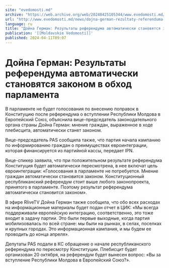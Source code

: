 ```yaml
---
site: "evedomosti.md"
archive: "https://web.archive.org/web/20240425105344/www.evedomosti.md/news/dojna-german-rezultaty-referenduma-avtomaticheski-stanovyats"
url: "http://www.evedomosti.md/news/dojna-german-rezultaty-referenduma-avtomaticheski-stanovyats"
language: ru
title: "Дойна Герман: Результаты референдума автоматически становятся законом в обход парламента"
publication: '[[Moldavskie Vedomosti]]'
published: 2024-04-11T09:07
---
```


# Дойна Герман: Результаты референдума автоматически становятся законом в обход парламента

В парламенте не будет голосования по внесению поправок в Конституцию после референдума о вступлении Республики Молдова в Европейский Союз, объяснила вице-председатель законодательного органа страны Дойна Герман: мнение граждан, выраженное в ходе плебисцита, автоматически станет законом.

Вице-председатель PAS сообщила также, что партия начала кампанию по информированию граждан о преимуществах евроинтеграции, которая финансируется из партийной кассы, передает IPN.

Вице-спикер заявила, что при положительном результате референдума Конституция будет автоматически пересмотрена, в нее включат цель евроинтеграции: «Голосования в парламенте не потребуется. Мнение граждан автоматически становится законом. Конституционный республиканский референдум стоит выше любого законопроекта, принятого в парламенте. Поэтому результат референдума автоматически становится законом».

В эфире RliveTV Дойна Герман также сообщила, что обо всех расходах на информационные материалы будет подан отчет в ЦИК: «Мы всегда поддерживали европейскую интеграцию, соответственно, это тоже входит в задачу партии. Это были первые выходные, когда партия мобилизовалась по всей стране: мы были на рынках, в селах, поселках и крупных городах. Это информационная кампания, и мы будем ее проводить до конца апреля».

Депутаты PAS подали в КС обращение о начале республиканского референдума по пересмотру Конституции. Плебисцит будет организован 20 октября, на референдум будет вынесен вопрос: «Вы за вступление Республики Молдова в Европейский Союз?».